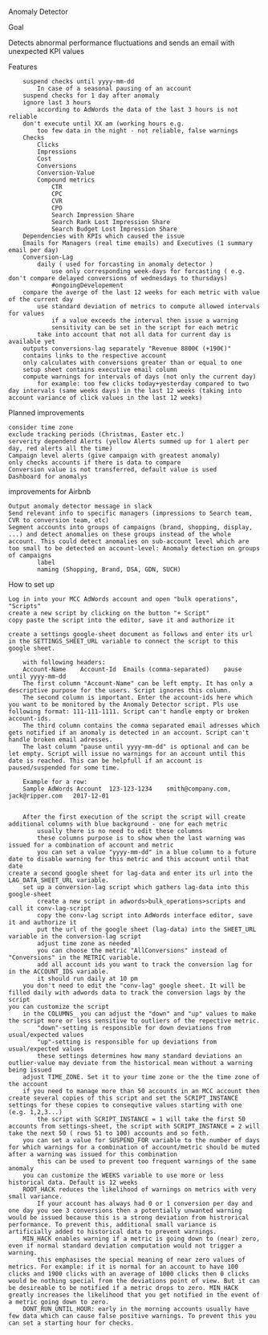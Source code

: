 Anomaly Detector

Goal

Detects abnormal performance fluctuations and sends an email with unexpected KPI values

Features

        suspend checks until yyyy-mm-dd
            In case of a seasonal pausing of an account
        suspend checks for 1 day after anomaly
        ignore last 3 hours
            according to AdWords the data of the last 3 hours is not reliable
        don't execute until XX am (working hours e.g.
            too few data in the night - not reliable, false warnings
        Checks
            Clicks
            Impressions
            Cost
            Conversions
            Conversion-Value
            Compound metrics
                CTR
                CPC
                CVR
                CPO
                Search Impression Share
                Search Rank Lost Impression Share
                Search Budget Lost Impression Share
        Dependencies with KPIs which caused the issue
        Emails for Managers (real time emails) and Executives (1 summary email per day)
        Conversion-Lag
            daily ( used for forcasting in anomaly detector )
                use only corresponding week-days for forcasting ( e.g. don't compare delayed conversions of wednesdays to thursdays)
                #ongoingDevelopement
        compare the averge of the last 12 weeks for each metric with value of the current day
            use standard deviation of metrics to compute allowed intervals for values
                if a value exceeds the interval then issue a warning
                sensitivity can be set in the script for each metric
            take into account that not all data for current day is available yet
        outputs conversions-lag separately "Revenue 8800€ (+190€)"
        contains links to the respective account
        only calculates with conversions greater than or equal to one
        setup sheet contains executive email column
        compute warnings for intervals of days (not only the current day)
            for example: too few clicks today+yesterday compared to two day intervals (same weeks days) in the last 12 weeks (taking into account variance of click values in the last 12 weeks)



Planned improvements

    consider time zone
    exclude tracking periods (Christmas, Easter etc.)
    serverity dependend Alerts (yellow Alerts summed up for 1 alert per day, red alerts all the time)
    Campaign level alerts (give campaign with greatest anomaly)
    only checks accounts if there is data to compare
    Conversion value is not transferred, default value is used
    Dashboard for anomalys



improvements for Airbnb

    Output anomaly detector message in slack
    Send relevant info to specific managers (impressions to Search team, CVR to conversion team, etc)
    Segment accounts into groups of campaigns (brand, shopping, display, ...) and detect anomalies on these groups instead of the whole account. This could detect anomalies on sub-account level which are too small to be detected on account-level: Anomaly detection on groups of campaigns
            label
            naming (Shopping, Brand, DSA, GDN, SUCH)

How to set up

    Log in into your MCC AdWords account and open "bulk operations", "Scripts"
    create a new script by clicking on the button "+ Script"
    copy paste the script into the editor, save it and authorize it

    create a settings google-sheet document as follows and enter its url in the SETTINGS_SHEET_URL variable to connect the script to this google sheet.

        with following headers:
        Account-Name	Account-Id	Emails (comma-separated)	pause until yyyy-mm-dd
        The first column "Account-Name" can be left empty. It has only a descriptive purpose for the users. Script ignores this column.
        The second column is important. Enter the account-ids here which you want to be monitored by the Anomaly Detector script. Pls use following format: 111-111-1111. Script can't handle empty or broken account-ids.
        The third column contains the comma separated email adresses which gets notified if an anomaly is detected in an account. Script can't handle broken email adresses.
        The last column "pause until yyyy-mm-dd" is optional and can be let empty. Script will issue no warnings for an account until this date is reached. This can be helpfull if an account is paused/suspended for some time.

        Example for a row: 
        Sample AdWords Account	123-123-1234	smith@company.com, jack@ripper.com	 2017-12-01


        After the first execution of the script the script will create additional columns with blue background - one for each metric
            usually there is no need to edit these columns
            these columns purpose is to show when the last warning was issued for a combination of account and metric
            you can set a value "yyyy-mm-dd" in a blue column to a future date to disable warning for this metric and this account until that date
    create a second google sheet for lag-data and enter its url into the LAG_DATA_SHEET_URL variable.
        set up a conversion-lag script which gathers lag-data into this google-sheet
            create a new script in adwords>bulk_operations>scripts and call it conv-lag-script
            copy the conv-lag script into AdWords interface editor, save it and authorize it
            put the url of the google sheet (lag-data) into the SHEET_URL variable in the conversion-lag script
            adjust time zone as needed
            you can choose the metric "AllConversions" instead of "Conversions" in the METRIC variable.
            add all account ids you want to track the conversion lag for in the ACCOUNT_IDS variable.
            it should run daily at 10 pm
        you don't need to edit the "conv-lag" google sheet. It will be filled daily with adwords data to track the conversion lags by the script
    you can customize the script
        in the COLUMNS_ you can adjust the "down" and "up" values to make the script more or less sensitive to outliers of the repective metric.
            "down"-setting is responsible for down deviations from usual/expected values
            "up"-setting is responsible for up deviations from usual/expected values
            these settings determines how many standard deviations an outlier-value may deviate from the historical mean without a warning being issued
        adjust TIME_ZONE. Set it to your time zone or the the time zone of the account
        if you need to manage more than 50 accounts in an MCC account then create several copies of this script and set the SCRIPT_INSTANCE settings for these copies to consequtive values starting with one (e.g. 1,2,3...)
            the script with SCRIPT_INSTANCE = 1 will take the first 50 accounts from settings-sheet, the script with SCRIPT_INSTANCE = 2 will take the next 50 ( rows 51 to 100) accounts and so foth.
        you can set a value for SUSPEND_FOR variable to the number of days for which warnings for a combination of account/metric should be muted after a warning was issued for this combination
            this can be used to prevent too frequent warnings of the same anomaly
        you can customize the WEEKS variable to use more or less historical data. Default is 12 weeks
        ROOT_HACK reduces the likelihood of warnings on metrics with very small variance.
            If your account has always had 0 or 1 conversion per day and one day you see 3 conversions then a potentially unwanted warning would be issued because this is a strong deviation from histrorical performance. To prevent this, additional small variance is artificially added to historical data to prevent warnings.
        MIN_HACK enables warning if a metric is going down to (near) zero, even if normal standard deviation computation would not trigger a warning. 
            this emphasises the special meaning of near zero values of metrics. For example: if it is normal for an account to have 100 clicks and 1900 clicks with an average of 1000 clicks then 0 clicks would be nothing special from the deviations point of view. But it can be desireable to be notified if a metric drops to zero. MIN_HACK greatly increases the likelihood that you get notified in the event of a metric going down to zero.
        DONT_RUN_UNTIL_HOUR: early in the morning accounts usually have few data which can cause false positive warnings. To prevent this you can set a starting hour for checks.

 
